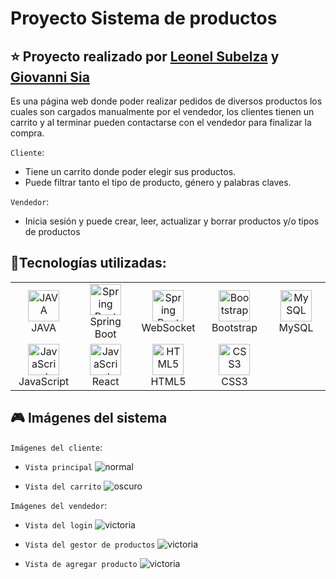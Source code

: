 # Proyecto Sistema de productos
:star: Proyecto realizado por [Leonel Subelza](https://github.com/leonelSubelza) y [Giovanni Sia](https://github.com/GiovanniSia)
--
Es una página web donde poder realizar pedidos de diversos productos los cuales son cargados manualmente por el vendedor, los clientes tienen un carrito y al terminar pueden contactarse con el vendedor para finalizar la compra.

`Cliente`:
- Tiene un carrito donde poder elegir sus productos.
- Puede filtrar tanto el tipo de producto, género y palabras claves.

`Vendedor`:
- Inicia sesión y puede crear, leer, actualizar y borrar productos y/o tipos de productos



## :hammer:Tecnologías utilizadas:
<table align="center">
<tr>
    <td align="center" width="100">
      <a href="#">
        <img src="https://www.vectorlogo.zone/logos/java/java-icon.svg" width="50" height="50" alt="JAVA"/>
      </a>
      <br>JAVA
    </td>
        <td align="center" width="100">
      <a href="#">
        <img src="https://www.vectorlogo.zone/logos/springio/springio-icon.svg" width="50" height="50" alt="Spring Boot"/>
      </a>
      <br>Spring Boot
    </td>
        </td>
        <td align="center" width="100">
      <a href="#">
        <img src="https://user-images.githubusercontent.com/76817363/227748354-a1a784c1-0416-4848-944e-ae09a8dd9bc2.svg" width="50" height="50" alt="Spring Boot"/>
      </a>
      <br>WebSocket
    </td>
        <td align="center" width="100">
      <a href="#">
        <img src="https://www.vectorlogo.zone/logos/getbootstrap/getbootstrap-icon.svg" width="50" height="50" alt="Bootstrap" />
      </a>
      <br>Bootstrap
    </td>
        <td align="center" width="100">
      <a href="#">
        <img src="https://www.vectorlogo.zone/logos/mysql/mysql-icon.svg"  width="50" height="50" alt="MySQL" />
      </a>
      <br>MySQL
    </td>
</tr>
    <tr>
    <td align="center" width="100">
      <a href="#">
        <img src="https://upload.wikimedia.org/wikipedia/commons/9/99/Unofficial_JavaScript_logo_2.svg" width="50" height="50" alt="JavaScript" />
      </a>
      <br>JavaScript
    </td>    
      <td align="center" width="100">
      <a href="#">
        <img src="https://cdn.worldvectorlogo.com/logos/react-2.svg" width="50" height="50" alt="JavaScript" />
      </a>
      <br>React
    </td>     
    <td align="center" width="100">
      <a href="#">
        <img src="https://upload.wikimedia.org/wikipedia/commons/6/61/HTML5_logo_and_wordmark.svg" width="50" height="50" alt="HTML5" />
      </a>
      <br>HTML5
    </td>
    </td> 
    <td align="center" width="100">
      <a href="#">
        <img src="https://upload.wikimedia.org/wikipedia/commons/d/d5/CSS3_logo_and_wordmark.svg" width="50" height="50" alt="CSS3" />
      </a>
      <br>CSS3
    </td>
  </tr>
</table>


## :video_game: Imágenes del sistema 
`Imágenes del cliente`:

- `Vista principal`
![normal](https://user-images.githubusercontent.com/76817363/227748053-4d33e066-ac01-464f-8316-9f8476e21ba8.png)

- `Vista del carrito`
![oscuro](https://user-images.githubusercontent.com/76817363/227748068-9baa13bd-210c-4a32-8552-0ca2b12c6362.png)

`Imágenes del vendedor`:

- `Vista del login`
![victoria](https://user-images.githubusercontent.com/76817363/227748069-ca23f877-7eff-475e-8d7c-0de870ecbe20.png)

- `Vista del gestor de productos`
![victoria](https://user-images.githubusercontent.com/76817363/227748071-af3697e1-58ec-4d29-bf65-e7e18b3bf4e7.png)

- `Vista de agregar producto`
![victoria](https://user-images.githubusercontent.com/76817363/227748070-975f1413-087c-40c5-9baf-2348d5bb530f.png)